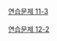 [연습문제 11-3][homework1]<br><br>
[연습문제 12-2][homework2]


[homework1]: https://github.com/RyuCSY/DartStudy/blob/15d861985fab0a2ce2e41b632b90f9327166a8ef/lib/12_05/inheritance/slime.dart#L28-L43
[homework2]: https://github.com/RyuCSY/DartStudy/blob/master/lib/12_05/abstract_class_interface/12-2.png
